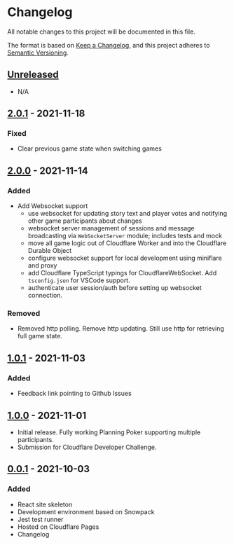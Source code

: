 # Changelog

All notable changes to this project will be documented in this file.

The format is based on [Keep a Changelog](https://keepachangelog.com/en/1.0.0/),
and this project adheres to [Semantic Versioning](https://semver.org/spec/v2.0.0.html).

## [Unreleased]

- N/A

## [2.0.1] - 2021-11-18

### Fixed

- Clear previous game state when switching games

## [2.0.0] - 2021-11-14

### Added

- Add Websocket support
  - use websocket for updating story text and player votes and notifying other game participants about changes
  - websocket server management of sessions and message broadcasting via `WebSocketServer` module; includes tests and mock
  - move all game logic out of Cloudflare Worker and into the Cloudflare Durable Object
  - configure websocket support for local development using miniflare and proxy
  - add Cloudflare TypeScript typings for CloudflareWebSocket. Add `tsconfig.json` for VSCode support.
  - authenticate user session/auth before setting up websocket connection.

### Removed

- Removed http polling. Remove http updating. Still use http for retrieving full game state.

## [1.0.1] - 2021-11-03

### Added

- Feedback link pointing to Github Issues

## [1.0.0] - 2021-11-01

- Initial release. Fully working Planning Poker supporting multiple participants.
- Submission for Cloudflare Developer Challenge.

## [0.0.1] - 2021-10-03

### Added

- React site skeleton
- Development environment based on Snowpack
- Jest test runner
- Hosted on Cloudflare Pages
- Changelog

[unreleased]: https://github.com/briangershon/planning-poker/compare/v2.0.1...HEAD
[2.0.1]: https://github.com/briangershon/planning-poker/releases/tag/v2.0.1
[2.0.0]: https://github.com/briangershon/planning-poker/releases/tag/v2.0.0
[1.0.1]: https://github.com/briangershon/planning-poker/releases/tag/v1.0.1
[1.0.0]: https://github.com/briangershon/planning-poker/releases/tag/v1.0.0
[0.0.1]: https://github.com/briangershon/planning-poker/releases/tag/v0.0.1
